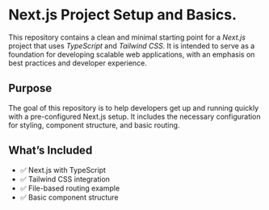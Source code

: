 # Next.js Project Setup and Basics.

This repository contains a clean and minimal starting point for a *Next.js* project that uses *TypeScript* and *Tailwind CSS*. It is intended to serve as a foundation for developing scalable web applications, with an emphasis on best practices and developer experience.

## Purpose

The goal of this repository is to help developers get up and running quickly with a pre-configured Next.js setup. It includes the necessary configuration for styling, component structure, and basic routing.

## What’s Included

- ✅ Next.js with TypeScript
- ✅ Tailwind CSS integration
- ✅ File-based routing example
- ✅ Basic component structure
